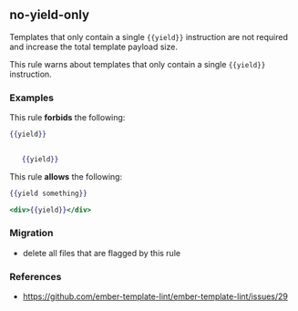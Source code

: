 ## no-yield-only

Templates that only contain a single `{{yield}}` instruction are not required
and increase the total template payload size.

This rule warns about templates that only contain a single `{{yield}}`
instruction.

### Examples

This rule **forbids** the following:

```hbs
{{yield}}
```

```hbs
  
   {{yield}}


```

This rule **allows** the following:

```hbs
{{yield something}}
```

```hbs
<div>{{yield}}</div>
```

### Migration

* delete all files that are flagged by this rule

### References

* https://github.com/ember-template-lint/ember-template-lint/issues/29
